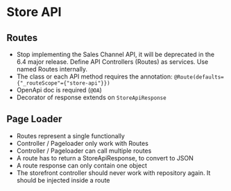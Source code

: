 # Store API

## Routes

* Stop implementing the Sales Channel API, it will be deprecated in the 6.4 major release. Define API Controllers \(Routes\) as services. Use named Routes internally.
* The class or each API method requires the annotation: `@Route(defaults={"_routeScope"={"store-api"}})`
* OpenApi doc is required \(`@OA`\)
* Decorator of response extends on `StoreApiResponse`

## Page Loader

* Routes represent a single functionally
* Controller / Pageloader only work with Routes
* Controller / Pageloader can call multiple routes
* A route has to return a StoreApiResponse, to convert to JSON
* A route response can only contain one object
* The storefront controller should never work with repository again. It should be injected inside a route
